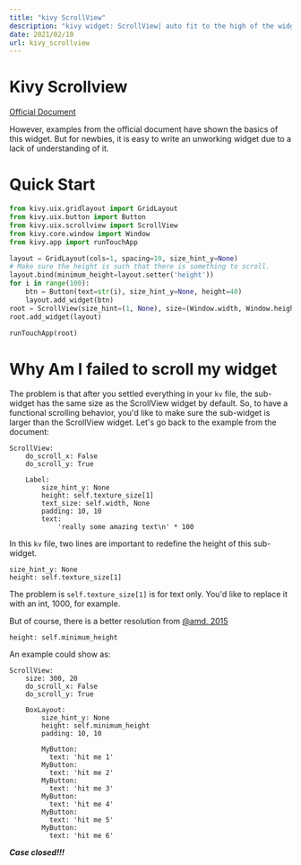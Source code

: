 ```yaml
---
title: "kivy ScrollView"
description: "kivy widget: ScrollView| auto fit to the high of the widget"
date: 2021/02/10
url: kivy_scrollview
---
```


# Kivy Scrollview

[Official Document](https://kivy.org/doc/stable/api-kivy.uix.scrollview.html)

However, examples from the official document have shown the basics of this widget. But for newbies, it is easy to write an unworking widget due to a lack of understanding of it.

# Quick Start
```python
from kivy.uix.gridlayout import GridLayout
from kivy.uix.button import Button
from kivy.uix.scrollview import ScrollView
from kivy.core.window import Window
from kivy.app import runTouchApp

layout = GridLayout(cols=1, spacing=10, size_hint_y=None)
# Make sure the height is such that there is something to scroll.
layout.bind(minimum_height=layout.setter('height'))
for i in range(100):
    btn = Button(text=str(i), size_hint_y=None, height=40)
    layout.add_widget(btn)
root = ScrollView(size_hint=(1, None), size=(Window.width, Window.height))
root.add_widget(layout)

runTouchApp(root)
```

# Why Am I failed to scroll my widget
The problem is that after you settled everything in your `kv` file, the sub-widget has the same size as the ScrollView widget by default. So, to have a functional scrolling behavior, you'd like to make sure the sub-widget is larger than the ScrollView widget. Let's go back to the example from the document:
```kv
ScrollView:
    do_scroll_x: False
    do_scroll_y: True

    Label:
        size_hint_y: None
        height: self.texture_size[1]
        text_size: self.width, None
        padding: 10, 10
        text:
            'really some amazing text\n' * 100
```
In this `kv` file, two lines are important to redefine the height of this sub-widget.
```kv
size_hint_y: None
height: self.texture_size[1]
```
The problem is `self.texture_size[1]` is for text only. You'd like to replace it with an int, 1000, for example.

But of course, there is a better resolution from [@amd, 2015](https://stackoverflow.com/questions/32445341/kivy-scrollview-not-scrolling)
```kv
height: self.minimum_height
```

An example could show as:
```kv
ScrollView:
    size: 300, 20
    do_scroll_x: False
    do_scroll_y: True

    BoxLayout:
        size_hint_y: None
        height: self.minimum_height
        padding: 10, 10

        MyButton:
          text: 'hit me 1'
        MyButton:
          text: 'hit me 2'
        MyButton:
          text: 'hit me 3'
        MyButton:
          text: 'hit me 4'
        MyButton:
          text: 'hit me 5'
        MyButton:
          text: 'hit me 6'
```

***Case closed!!!***
